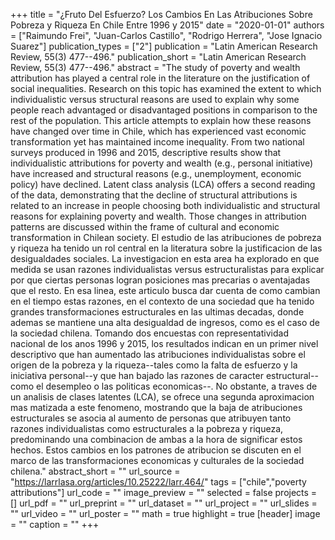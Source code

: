 +++
title = "¿Fruto Del Esfuerzo? Los Cambios En Las Atribuciones Sobre Pobreza y Riqueza En Chile Entre 1996 y 2015"
date = "2020-01-01"
authors = ["Raimundo Frei", "Juan-Carlos Castillo", "Rodrigo Herrera", "Jose Ignacio Suarez"]
publication_types = ["2"]
publication = "Latin American Research Review, 55(3) 477--496."
publication_short = "Latin American Research Review, 55(3) 477--496."
abstract = "The study of poverty and wealth attribution has played a central role in the literature on the justification of social inequalities. Research on this topic has examined the extent to which individualistic versus structural reasons are used to explain why some people reach advantaged or disadvantaged positions in comparison to the rest of the population. This article attempts to explain how these reasons have changed over time in Chile, which has experienced vast economic transformation yet has maintained income inequality. From two national surveys produced in 1996 and 2015, descriptive results show that individualistic attributions for poverty and wealth (e.g., personal initiative) have increased and structural reasons (e.g., unemployment, economic policy) have declined. Latent class analysis (LCA) offers a second reading of the data, demonstrating that the decline of structural attributions is related to an increase in people choosing both individualistic and structural reasons for explaining poverty and wealth. Those changes in attribution patterns are discussed within the frame of cultural and economic transformation in Chilean society. El estudio de las atribuciones de pobreza y riqueza ha tenido un rol central en la literatura sobre la justificacion de las desigualdades sociales. La investigacion en esta area ha explorado en que medida se usan razones individualistas versus estructuralistas para explicar por que ciertas personas logran posiciones mas precarias o aventajadas que el resto. En esa linea, este articulo busca dar cuenta de como cambian en el tiempo estas razones, en el contexto de una sociedad que ha tenido grandes transformaciones estructurales en las ultimas decadas, donde ademas se mantiene una alta desigualdad de ingresos, como es el caso de la sociedad chilena. Tomando dos encuestas con representatividad nacional de los anos 1996 y 2015, los resultados indican en un primer nivel descriptivo que han aumentado las atribuciones individualistas sobre el origen de la pobreza y la riqueza--tales como la falta de esfuerzo y la iniciativa personal--y que han bajado las razones de caracter estructural--como el desempleo o las politicas economicas--. No obstante, a traves de un analisis de clases latentes (LCA), se ofrece una segunda aproximacion mas matizada a este fenomeno, mostrando que la baja de atribuciones estructurales se asocia al aumento de personas que atribuyen tanto razones individualistas como estructurales a la pobreza y riqueza, predominando una combinacion de ambas a la hora de significar estos hechos. Estos cambios en los patrones de atribucion se discuten en el marco de las transformaciones economicas y culturales de la sociedad chilena."
abstract_short = ""
url_source = "https://larrlasa.org/articles/10.25222/larr.464/"
tags = ["chile","poverty attributions"]
url_code = ""
image_preview = ""
selected = false
projects = []
url_pdf = ""
url_preprint = ""
url_dataset = ""
url_project = ""
url_slides = ""
url_video = ""
url_poster = ""
math = true
highlight = true
[header]
image = ""
caption = ""
+++
